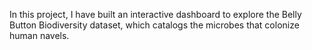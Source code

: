 In this project, I have built an interactive dashboard to explore the Belly Button Biodiversity dataset, which catalogs the microbes that colonize human navels.
